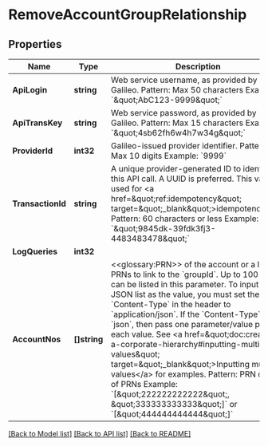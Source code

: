 # RemoveAccountGroupRelationship

## Properties
Name | Type | Description | Notes
------------ | ------------- | ------------- | -------------
**ApiLogin** | **string** | Web service username, as provided by Galileo. Pattern: Max 50 characters Example: &#x60;\&quot;AbC123-9999\&quot;&#x60; | [optional] [default to AbC123-9999]
**ApiTransKey** | **string** | Web service password, as provided by Galileo. Pattern: Max 15 characters Example: &#x60;\&quot;4sb62fh6w4h7w34g\&quot;&#x60; | [optional] [default to 4sb62fh6w4h7w34g]
**ProviderId** | **int32** | Galileo-issued provider identifier. Pattern: Max 10 digits Example: &#x60;9999&#x60; | [optional] [default to 9999]
**TransactionId** | **string** | A unique provider-generated ID to identify this API call. A UUID is preferred. This value is used for &lt;a href&#x3D;\&quot;ref:idempotency\&quot; target&#x3D;\&quot;_blank\&quot;&gt;idempotency&lt;/a&gt;. Pattern: 60 characters or less Example: &#x60;\&quot;9845dk-39fdk3fj3-4483483478\&quot;&#x60; | [default to 123e4567-e89b-12d3-a456-426614174000]
**LogQueries** | **int32** |  | [optional] [default to LOG_QUERIES.0_]
**AccountNos** | **[]string** | &lt;&lt;glossary:PRN&gt;&gt; of the account or a list of PRNs to link to the &#x60;groupId&#x60;. Up to 100 PRNs can be listed in this parameter. To input a JSON list as the value, you must set the &#x60;Content-Type&#x60; in the header to &#x60;application/json&#x60;. If the &#x60;Content-Type&#x60; is not &#x60;json&#x60;, then pass one parameter/value pair for each value. See &lt;a href&#x3D;\&quot;doc:creating-a-corporate-hierarchy#inputting-multiple-values\&quot; target&#x3D;\&quot;_blank\&quot;&gt;Inputting multiple values&lt;/a&gt; for examples. Pattern: PRN or list of PRNs  Example: &#x60;[\&quot;222222222222\&quot;, \&quot;333333333333\&quot;]&#x60; or &#x60;[\&quot;444444444444\&quot;]&#x60; | [default to ["222222222222","333333333333"]]

[[Back to Model list]](../README.md#documentation-for-models) [[Back to API list]](../README.md#documentation-for-api-endpoints) [[Back to README]](../README.md)

